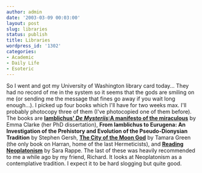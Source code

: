 ```yaml
---
author: admin
date: '2003-03-09 00:03:00'
layout: post
slug: libraries
status: publish
title: Libraries
wordpress_id: '1302'
categories:
- Academic
- Daily Life
- Esoteric
---
```


So I went and got my University of Washington library card today... They
had no record of me in the system so it seems that the gods are smiling
on me (or sending me the message that fines go away if you wait long
enough...). I picked up four books which I'll have for two weeks max.
I'll probably photocopy three of them (I've photocopied one of them
before). The books are **[Iamblichus' *De Mysteriis*:A manifesto of the
miraculous](http://www.amazon.com/exec/obidos/ASIN/075460408X)** by Emma
Clarke (her PhD dissertation), **From Iamblichus to Eurugena: An
Investigation of the Prehistory and Evolution of the Pseudo-Dionysian
Tradition** by Stephen Gersh, **[The City of the Moon
God](http://www.amazon.com/exec/obidos/ASIN/9004095136/)** by Tamara
Green (the only book on Harran, home of the last Hermeticists), and
**[Reading
Neoplatonism](http://www.amazon.com/exec/obidos/tg/detail/-/0521651581/)**
by Sara Rappe. The last of these was heavily recommended to me a while
ago by my friend, Richard. It looks at Neoplatonism as a contemplative
tradition. I expect it to be hard slogging but quite good.
